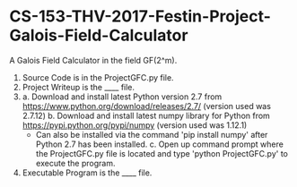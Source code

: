 # CS-153-THV-2017-Festin-Project-Galois-Field-Calculator
A Galois Field Calculator in the field GF(2^m).

1) Source Code is in the ProjectGFC.py file.
2) Project Writeup is the ____ file.
3) a. Download and install latest Python version 2.7 from https://www.python.org/download/releases/2.7/ (version used was 2.7.12)
   b. Download and install latest numpy library for Python from https://pypi.python.org/pypi/numpy (version used was 1.12.1)
      - Can also be installed via the command 'pip install numpy' after Python 2.7 has been installed.
   c. Open up command prompt where the ProjectGFC.py file is located and type 'python ProjectGFC.py' to execute the program.
4) Executable Program is the ____ file.
